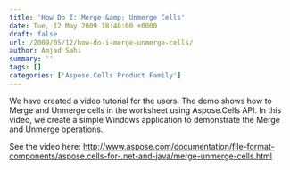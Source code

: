 ```yaml
---
title: 'How Do I: Merge &amp; Unmerge Cells'
date: Tue, 12 May 2009 18:40:00 +0000
draft: false
url: /2009/05/12/how-do-i-merge-unmerge-cells/
author: Amjad Sahi
summary: ''
tags: []
categories: ['Aspose.Cells Product Family']
---
```


We have created a video tutorial for the users. The demo shows how to Merge and Unmerge cells in the worksheet using Aspose.Cells API. In this video, we create a simple Windows application to demonstrate the Merge and Unmerge operations.

See the video here: http://www.aspose.com/documentation/file-format-components/aspose.cells-for-.net-and-java/merge-unmerge-cells.html








